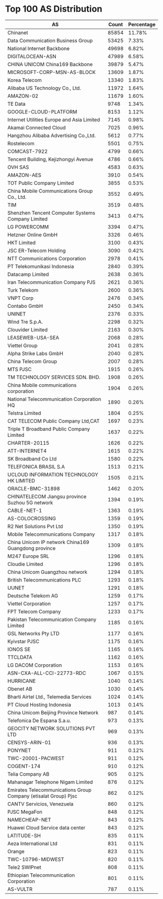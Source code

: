 # Top 100 AS Distribution
| AS | Count | Percentage |
|----|----|----|
| Chinanet | 85854 | 11.78% |
| Data Communication Business Group | 53425 | 7.33% |
| National Internet Backbone | 49698 | 6.82% |
| DIGITALOCEAN-ASN | 47989 | 6.58% |
| CHINA UNICOM China169 Backbone | 39879 | 5.47% |
| MICROSOFT-CORP-MSN-AS-BLOCK | 13609 | 1.87% |
| Korea Telecom | 13340 | 1.83% |
| Alibaba US Technology Co., Ltd. | 11972 | 1.64% |
| AMAZON-02 | 11679 | 1.60% |
| TE Data | 9748 | 1.34% |
| GOOGLE-CLOUD-PLATFORM | 8153 | 1.12% |
| Internet Utilities Europe and Asia Limited | 7145 | 0.98% |
| Akamai Connected Cloud | 7025 | 0.96% |
| Hangzhou Alibaba Advertising Co.,Ltd. | 5612 | 0.77% |
| Rostelecom | 5501 | 0.75% |
| COMCAST-7922 | 4799 | 0.66% |
| Tencent Building, Kejizhongyi Avenue | 4786 | 0.66% |
| OVH SAS | 4583 | 0.63% |
| AMAZON-AES | 3910 | 0.54% |
| TOT Public Company Limited | 3855 | 0.53% |
| China Mobile Communications Group Co., Ltd. | 3552 | 0.49% |
| TIM | 3519 | 0.48% |
| Shenzhen Tencent Computer Systems Company Limited | 3413 | 0.47% |
| LG POWERCOMM | 3394 | 0.47% |
| Hetzner Online GmbH | 3326 | 0.46% |
| HKT Limited | 3100 | 0.43% |
| JSC ER-Telecom Holding | 3090 | 0.42% |
| NTT Communications Corporation | 2978 | 0.41% |
| PT Telekomunikasi Indonesia | 2840 | 0.39% |
| Datacamp Limited | 2638 | 0.36% |
| Iran Telecommunication Company PJS | 2621 | 0.36% |
| Turk Telekom | 2600 | 0.36% |
| VNPT Corp | 2476 | 0.34% |
| Contabo GmbH | 2450 | 0.34% |
| UNINET | 2376 | 0.33% |
| Wind Tre S.p.A. | 2298 | 0.32% |
| Clouvider Limited | 2163 | 0.30% |
| LEASEWEB-USA-SEA | 2068 | 0.28% |
| Viettel Group | 2041 | 0.28% |
| Alpha Strike Labs GmbH | 2040 | 0.28% |
| China Telecom Group | 2007 | 0.28% |
| MTS PJSC | 1915 | 0.26% |
| TM TECHNOLOGY SERVICES SDN. BHD. | 1908 | 0.26% |
| China Mobile communications corporation | 1904 | 0.26% |
| National Telecommunication Corporation HQ | 1890 | 0.26% |
| Telstra Limited | 1804 | 0.25% |
| CAT TELECOM Public Company Ltd,CAT | 1697 | 0.23% |
| Triple T Broadband Public Company Limited | 1637 | 0.22% |
| CHARTER-20115 | 1626 | 0.22% |
| ATT-INTERNET4 | 1615 | 0.22% |
| SK Broadband Co Ltd | 1580 | 0.22% |
| TELEFONICA BRASIL S.A | 1513 | 0.21% |
| UCLOUD INFORMATION TECHNOLOGY HK LIMITED | 1505 | 0.21% |
| ORACLE-BMC-31898 | 1462 | 0.20% |
| CHINATELECOM Jiangsu province Suzhou 5G network | 1394 | 0.19% |
| CABLE-NET-1 | 1363 | 0.19% |
| AS-COLOCROSSING | 1359 | 0.19% |
| R2 Net Solutions Pvt Ltd | 1350 | 0.19% |
| Mobile Telecommunications Company | 1317 | 0.18% |
| China Unicom IP network China169 Guangdong province | 1309 | 0.18% |
| M247 Europe SRL | 1296 | 0.18% |
| Cloudie Limited | 1296 | 0.18% |
| China Unicom Guangzhou network | 1294 | 0.18% |
| British Telecommunications PLC | 1293 | 0.18% |
| UUNET | 1291 | 0.18% |
| Deutsche Telekom AG | 1259 | 0.17% |
| Viettel Corporation | 1257 | 0.17% |
| FPT Telecom Company | 1233 | 0.17% |
| Pakistan Telecommunication Company Limited | 1185 | 0.16% |
| GSL Networks Pty LTD | 1177 | 0.16% |
| Kyivstar PJSC | 1175 | 0.16% |
| IONOS SE | 1165 | 0.16% |
| TTCLDATA | 1162 | 0.16% |
| LG DACOM Corporation | 1153 | 0.16% |
| ASN-CXA-ALL-CCI-22773-RDC | 1067 | 0.15% |
| HURRICANE | 1040 | 0.14% |
| Obenet AB | 1030 | 0.14% |
| Bharti Airtel Ltd., Telemedia Services | 1024 | 0.14% |
| PT Cloud Hosting Indonesia | 1013 | 0.14% |
| China Unicom Beijing Province Network | 987 | 0.14% |
| Telefonica De Espana S.a.u. | 973 | 0.13% |
| GEOCITY NETWORK SOLUTIONS PVT LTD | 969 | 0.13% |
| CENSYS-ARIN-01 | 936 | 0.13% |
| PONYNET | 911 | 0.12% |
| TWC-20001-PACWEST | 911 | 0.12% |
| COGENT-174 | 910 | 0.12% |
| Telia Company AB | 905 | 0.12% |
| Mahanagar Telephone Nigam Limited | 876 | 0.12% |
| Emirates Telecommunications Group Company (etisalat Group) Pjsc | 862 | 0.12% |
| CANTV Servicios, Venezuela | 860 | 0.12% |
| PJSC MegaFon | 848 | 0.12% |
| NAMECHEAP-NET | 843 | 0.12% |
| Huawei Cloud Service data center | 843 | 0.12% |
| LATITUDE-SH | 835 | 0.11% |
| Aeza International Ltd | 831 | 0.11% |
| Orange | 823 | 0.11% |
| TWC-10796-MIDWEST | 820 | 0.11% |
| Tele2 SWIPnet | 808 | 0.11% |
| Ethiopian Telecommunication Corporation | 801 | 0.11% |
| AS-VULTR | 787 | 0.11% |
